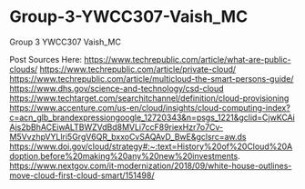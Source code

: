 # Group-3-YWCC307-Vaish_MC
Group 3 YWCC307 Vaish_MC

Post Sources Here:
https://www.techrepublic.com/article/what-are-public-clouds/
https://www.techrepublic.com/article/private-cloud/
https://www.techrepublic.com/article/multicloud-the-smart-persons-guide/
https://www.dhs.gov/science-and-technology/csd-cloud
https://www.techtarget.com/searchitchannel/definition/cloud-provisioning
https://www.accenture.com/us-en/cloud/insights/cloud-computing-index?c=acn_glb_brandexpressiongoogle_12720343&n=psgs_1221&gclid=CjwKCAiAjs2bBhACEiwALTBWZVdBd8MVLi7ccF89riexHzr7o7Cv-M5VvzhpVYLlri5GrgV6QR_bxxoCvSAQAvD_BwE&gclsrc=aw.ds
https://www.doi.gov/cloud/strategy#:~:text=History%20of%20Cloud%20Adoption,before%20making%20any%20new%20investments.
https://www.nextgov.com/it-modernization/2018/09/white-house-outlines-move-cloud-first-cloud-smart/151498/
